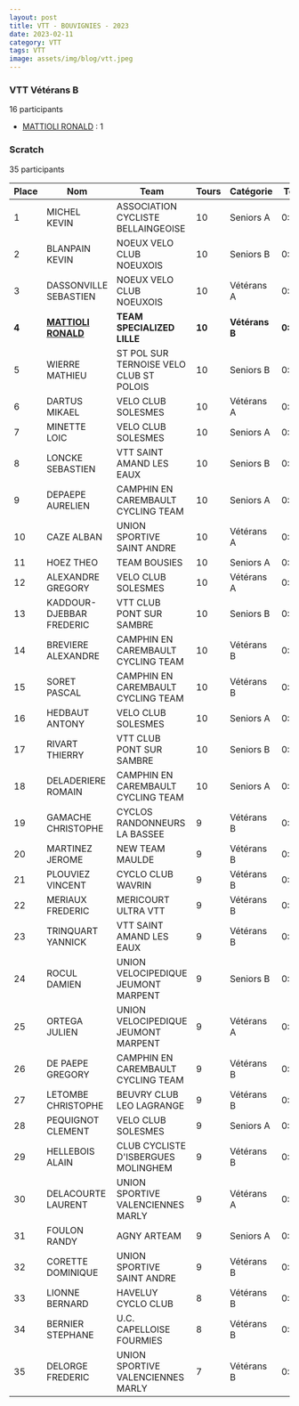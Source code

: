 ```yaml
---
layout: post
title: VTT - BOUVIGNIES - 2023
date: 2023-02-11
category: VTT
tags: VTT
image: assets/img/blog/vtt.jpeg
---
```


### VTT Vétérans B
16 participants
- [MATTIOLI RONALD](https://teamspecializedlille.cc/coureurs/mattiolironald) : 1

### Scratch
35 participants

| Place | Nom | Team | Tours | Catégorie | Temps |
|---|---|---|---|---|---|
| 1 | MICHEL KEVIN | ASSOCIATION CYCLISTE BELLAINGEOISE | 10 | Seniors A | 0:53:5 | 
| 2 | BLANPAIN KEVIN | NOEUX VELO CLUB NOEUXOIS | 10 | Seniors B | 0:55:1 | 
| 3 | DASSONVILLE SEBASTIEN | NOEUX VELO CLUB NOEUXOIS | 10 | Vétérans A | 0:56:3 | 
| **4** | **[MATTIOLI RONALD](https://teamspecializedlille.cc/coureurs/mattiolironald)** | **TEAM SPECIALIZED LILLE** | **10** | **Vétérans B** | **0:56:8** | 
| 5 | WIERRE MATHIEU | ST POL SUR TERNOISE VELO CLUB ST POLOIS | 10 | Seniors B | 0:56:16 | 
| 6 | DARTUS MIKAEL | VELO CLUB SOLESMES | 10 | Vétérans A | 0:56:42 | 
| 7 | MINETTE LOIC | VELO CLUB SOLESMES | 10 | Seniors A | 0:56:53 | 
| 8 | LONCKE SEBASTIEN | VTT SAINT AMAND LES EAUX | 10 | Seniors B | 0:57:13 | 
| 9 | DEPAEPE AURELIEN | CAMPHIN EN CAREMBAULT CYCLING TEAM | 10 | Seniors A | 0:57:21 | 
| 10 | CAZE ALBAN | UNION SPORTIVE SAINT ANDRE | 10 | Vétérans A | 0:57:25 | 
| 11 | HOEZ THEO | TEAM BOUSIES | 10 | Seniors A | 0:58:6 | 
| 12 | ALEXANDRE GREGORY | VELO CLUB SOLESMES | 10 | Vétérans A | 0:58:13 | 
| 13 | KADDOUR-DJEBBAR FREDERIC | VTT  CLUB PONT SUR SAMBRE | 10 | Seniors B | 0:58:19 | 
| 14 | BREVIERE ALEXANDRE | CAMPHIN EN CAREMBAULT CYCLING TEAM | 10 | Vétérans B | 0:58:33 | 
| 15 | SORET PASCAL | CAMPHIN EN CAREMBAULT CYCLING TEAM | 10 | Vétérans B | 0:58:33 | 
| 16 | HEDBAUT ANTONY | VELO CLUB SOLESMES | 10 | Seniors A | 0:58:47 | 
| 17 | RIVART THIERRY | VTT  CLUB PONT SUR SAMBRE | 10 | Seniors B | 0:58:49 | 
| 18 | DELADERIERE ROMAIN | CAMPHIN EN CAREMBAULT CYCLING TEAM | 10 | Seniors A | 0:59:24 | 
| 19 | GAMACHE CHRISTOPHE | CYCLOS RANDONNEURS LA BASSEE | 9 | Vétérans B | 0:53:11 | 
| 20 | MARTINEZ JEROME | NEW TEAM MAULDE | 9 | Vétérans B | 0:53:46 | 
| 21 | PLOUVIEZ VINCENT | CYCLO CLUB WAVRIN | 9 | Vétérans B | 0:54:8 | 
| 22 | MERIAUX FREDERIC | MERICOURT ULTRA VTT | 9 | Vétérans B | 0:54:9 | 
| 23 | TRINQUART YANNICK | VTT SAINT AMAND LES EAUX | 9 | Vétérans B | 0:54:26 | 
| 24 | ROCUL DAMIEN | UNION VELOCIPEDIQUE JEUMONT MARPENT | 9 | Seniors B | 0:54:41 | 
| 25 | ORTEGA JULIEN | UNION VELOCIPEDIQUE JEUMONT MARPENT | 9 | Vétérans A | 0:54:41 | 
| 26 | DE PAEPE GREGORY | CAMPHIN EN CAREMBAULT CYCLING TEAM | 9 | Vétérans B | 0:54:56 | 
| 27 | LETOMBE CHRISTOPHE | BEUVRY CLUB LEO LAGRANGE | 9 | Vétérans B | 0:55:20 | 
| 28 | PEQUIGNOT CLEMENT | VELO CLUB SOLESMES | 9 | Seniors A | 0:55:32 | 
| 29 | HELLEBOIS ALAIN | CLUB CYCLISTE D'ISBERGUES MOLINGHEM | 9 | Vétérans B | 0:56:9 | 
| 30 | DELACOURTE LAURENT | UNION SPORTIVE VALENCIENNES MARLY | 9 | Vétérans A | 0:57:40 | 
| 31 | FOULON RANDY | AGNY ARTEAM | 9 | Seniors A | 0:58:25 | 
| 32 | CORETTE DOMINIQUE | UNION SPORTIVE SAINT ANDRE | 9 | Vétérans B | 0:58:42 | 
| 33 | LIONNE BERNARD | HAVELUY CYCLO CLUB | 8 | Vétérans B | 0:53:53 | 
| 34 | BERNIER STEPHANE | U.C. CAPELLOISE FOURMIES | 8 | Vétérans B | 0:58:51 | 
| 35 | DELORGE FREDERIC | UNION SPORTIVE VALENCIENNES MARLY | 7 | Vétérans B | 0:54:32 | 
